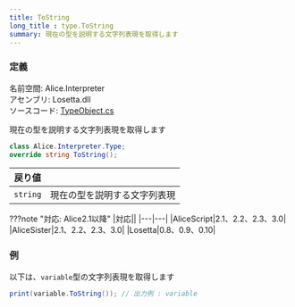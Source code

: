 ```yaml
---
title: ToString
long_title : type.ToString
summary: 現在の型を説明する文字列表現を取得します
---
```


### 定義
名前空間: Alice.Interpreter<br/>
アセンブリ: Losetta.dll<br/>
ソースコード: [TypeObject.cs](https://github.com/WSOFT-Project/Losetta/blob/master/Losetta/Objects/TypeObject.cs)


現在の型を説明する文字列表現を取得します

```cs title="AliceScript"
class Alice.Interpreter.Type;
override string ToString();
```

|戻り値| |
|-|-|
|`string`| 現在の型を説明する文字列表現|

???note "対応: Alice2.1以降"
    |対応||
    |---|---|
    |AliceScript|2.1、2.2、2.3、3.0|
    |AliceSister|2.1、2.2、2.3、3.0|
    |Losetta|0.8、0.9、0.10|

### 例
以下は、`variable`型の文字列表現を取得します

```cs title="AliceScript"
print(variable.ToString()); // 出力例 : variable
```
